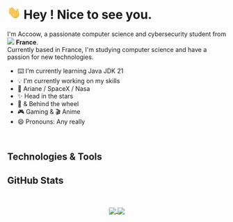 <div>
  <h1><img height="30" src="https://raw.githubusercontent.com/Accoows/Accoows/main/hi.gif"> Hey ! Nice to see you.</h1>
</div>


<p>I'm Accoow, a passionate computer science and cybersecurity student from <img src="https://cdn-icons-png.flaticon.com/512/197/197560.png" width="13"/> <b>France</b>. <br> Currently based in France, I'm studying computer science and have a passion for new technologies.</p>


- ⌨️ I’m currently learning Java JDK 21
- 💡 I'm currently working on my skills
- 🔭 Ariane / SpaceX / Nasa
- ✨ Head in the stars
- 🚗 & Behind the wheel
- 🎮 Gaming & 🎬 Anime
- 😄 Pronouns: Any really

<br />

## Technologies & Tools




## GitHub Stats
<br />

<p align="center">
  <a href="https://github.com/Accoows">
    <img height=140 align="center" src="https://github-readme-stats.vercel.app/api?username=Accoows&hide=contribs,prs&theme=ayu-mirage&rank_icon=github" />
  </a>
  <a href="https://github.com/Accoows">
    <img height=140 align="center" src="https://github-readme-stats.vercel.app/api/top-langs/?username=Accoows&theme=ayu-mirage&layout=compact" />
  </a>
</p>

<!--
**Accoows/Accoows** is a ✨ _special_ ✨ repository because its `README.md` (this file) appears on your GitHub profile.

Here are some ideas to get you started:

- 🔭 I’m currently working on ...
- 🌱 I’m currently learning ...
- 👯 I’m looking to collaborate on ...
- 🤔 I’m looking for help with ...
- 💬 Ask me about ...
- 📫 How to reach me: ...
- 😄 Pronouns: ...
- ⚡ Fun fact: ...
-->
